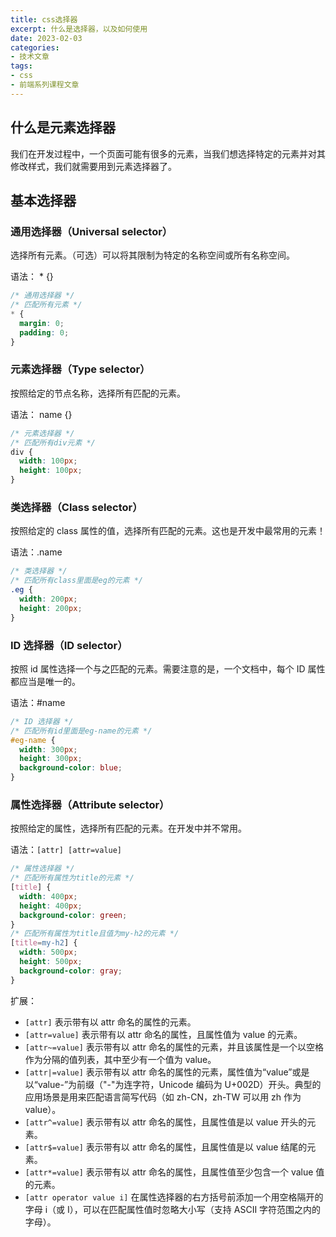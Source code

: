 ```yaml
---
title: css选择器
excerpt: 什么是选择器，以及如何使用
date: 2023-02-03
categories:
- 技术文章
tags:
- css
- 前端系列课程文章
---
```


## 什么是元素选择器
我们在开发过程中，一个页面可能有很多的元素，当我们想选择特定的元素并对其修改样式，我们就需要用到元素选择器了。

## 基本选择器
### 通用选择器（Universal selector）
选择所有元素。（可选）可以将其限制为特定的名称空间或所有名称空间。

语法： * {}
```css
/* 通用选择器 */
/* 匹配所有元素 */
* {
  margin: 0;
  padding: 0;
}
```

### 元素选择器（Type selector）
按照给定的节点名称，选择所有匹配的元素。 

语法： name {}
```css
/* 元素选择器 */
/* 匹配所有div元素 */
div {
  width: 100px;
  height: 100px;
}
```

### 类选择器（Class selector）
按照给定的 class 属性的值，选择所有匹配的元素。这也是开发中最常用的元素！

语法：.name
```css
/* 类选择器 */
/* 匹配所有class里面是eg的元素 */
.eg {
  width: 200px;
  height: 200px;
}
```

### ID 选择器（ID selector）
按照 id 属性选择一个与之匹配的元素。需要注意的是，一个文档中，每个 ID 属性都应当是唯一的。 

语法：#name
```css
/* ID 选择器 */
/* 匹配所有id里面是eg-name的元素 */
#eg-name {
  width: 300px;
  height: 300px;
  background-color: blue;
}
```

### 属性选择器（Attribute selector）
按照给定的属性，选择所有匹配的元素。在开发中并不常用。

语法：`[attr] [attr=value]`
```css
/* 属性选择器 */
/* 匹配所有属性为title的元素 */
[title] {
  width: 400px;
  height: 400px;
  background-color: green;
}
/* 匹配所有属性为title且值为my-h2的元素 */
[title=my-h2] {
  width: 500px;
  height: 500px;
  background-color: gray;
}
```

扩展：
- `[attr]`
  表示带有以 attr 命名的属性的元素。
- `[attr=value]`
  表示带有以 attr 命名的属性，且属性值为 value 的元素。
- `[attr~=value]`
  表示带有以 attr 命名的属性的元素，并且该属性是一个以空格作为分隔的值列表，其中至少有一个值为 value。
- `[attr|=value]`
  表示带有以 attr 命名的属性的元素，属性值为“value”或是以“value-”为前缀（"-"为连字符，Unicode 编码为 U+002D）开头。典型的应用场景是用来匹配语言简写代码（如 zh-CN，zh-TW 可以用 zh 作为 value）。
- `[attr^=value]`
  表示带有以 attr 命名的属性，且属性值是以 value 开头的元素。
- `[attr$=value]`
  表示带有以 attr 命名的属性，且属性值是以 value 结尾的元素。
- `[attr*=value]`
  表示带有以 attr 命名的属性，且属性值至少包含一个 value 值的元素。
- `[attr operator value i]`
  在属性选择器的右方括号前添加一个用空格隔开的字母 i（或 I），可以在匹配属性值时忽略大小写（支持 ASCII 字符范围之内的字母）。





